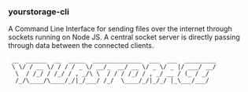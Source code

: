 ### yourstorage-cli
A Command Line Interface for sending files over the internet through sockets running on Node JS. A central socket server is directly passing through data between the connected clients.

```
 __  ______  __  _____  ______________  ___  ___  _________
 \ \/ / __ \/ / / / _ \/ __/_  __/ __ \/ _ \/ _ |/ ___/ __/
  \  / /_/ / /_/ / , _/\ \  / / / /_/ / , _/ __ / (_ / _/  
  /_/\____/\____/_/|_/___/ /_/  \____/_/|_/_/ |_\___/___/  
                                                          
```

